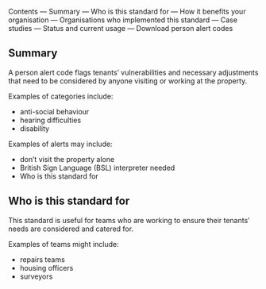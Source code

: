 Contents
— Summary
— Who is this standard for
— How it benefits your organisation
— Organisations who implemented this standard
— Case studies
— Status and current usage
— Download person alert codes

## Summary

A person alert code flags tenants’ vulnerabilities and necessary adjustments that need to be considered by anyone visiting or working at the property.

Examples of categories include:

- anti-social behaviour
- hearing difficulties
- disability 

Examples of alerts may include:

- don’t visit the property alone
- British Sign Language (BSL) interpreter needed
- Who is this standard for

## Who is this standard for

This standard is useful for teams who are working to ensure their tenants' needs are considered and catered for.

Examples of teams might include:

- repairs teams
- housing officers
- surveyors